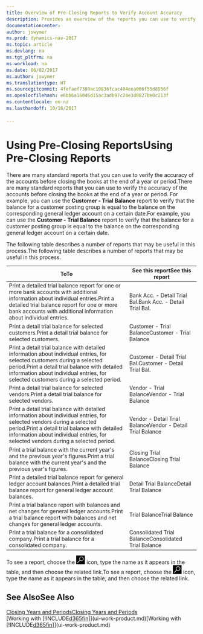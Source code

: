 ```yaml
---
title: Overview of Pre-Closing Reports to Verify Account Accuracy
description: Provides an overview of the reports you can use to verify the accuracy of accounts before closing the books at the end of a year or period.
documentationcenter: 
author: jswymer
ms.prod: dynamics-nav-2017
ms.topic: article
ms.devlang: na
ms.tgt_pltfrm: na
ms.workload: na
ms.date: 06/02/2017
ms.author: jswymer
ms.translationtype: HT
ms.sourcegitcommit: 4fefaef7380ac10836fcac404eea006f55d8556f
ms.openlocfilehash: e6bb6a16046d15ac3adb97c24e3d8827be0c213f
ms.contentlocale: en-nz
ms.lasthandoff: 10/16/2017

---
```

# <a name="using-pre-closing-reports"></a><span data-ttu-id="a1d68-103">Using Pre-Closing Reports</span><span class="sxs-lookup"><span data-stu-id="a1d68-103">Using Pre-Closing Reports</span></span>
<span data-ttu-id="a1d68-104">There are many standard reports that you can use to verify the accuracy of the accounts before closing the books at the end of a year or period.</span><span class="sxs-lookup"><span data-stu-id="a1d68-104">There are many standard reports that you can use to verify the accuracy of the accounts before closing the books at the end of a year or period.</span></span> <span data-ttu-id="a1d68-105">For example, you can use the **Customer - Trial Balance** report to verify that the balance for a customer posting group is equal to the balance on the corresponding general ledger account on a certain date.</span><span class="sxs-lookup"><span data-stu-id="a1d68-105">For example, you can use the **Customer - Trial Balance** report to verify that the balance for a customer posting group is equal to the balance on the corresponding general ledger account on a certain date.</span></span>

<span data-ttu-id="a1d68-106">The following table describes a number of reports that may be useful in this process.</span><span class="sxs-lookup"><span data-stu-id="a1d68-106">The following table describes a number of reports that may be useful in this process.</span></span>

| <span data-ttu-id="a1d68-107">To</span><span class="sxs-lookup"><span data-stu-id="a1d68-107">To</span></span> | <span data-ttu-id="a1d68-108">See this report</span><span class="sxs-lookup"><span data-stu-id="a1d68-108">See this report</span></span> |
| --- | --- |
| <span data-ttu-id="a1d68-109">Print a detailed trial balance report for one or more bank accounts with additional information about individual entries.</span><span class="sxs-lookup"><span data-stu-id="a1d68-109">Print a detailed trial balance report for one or more bank accounts with additional information about individual entries.</span></span> |<span data-ttu-id="a1d68-110">Bank Acc. - Detail Trial Bal.</span><span class="sxs-lookup"><span data-stu-id="a1d68-110">Bank Acc. - Detail Trial Bal.</span></span> |
| <span data-ttu-id="a1d68-111">Print a detail trial balance for selected customers.</span><span class="sxs-lookup"><span data-stu-id="a1d68-111">Print a detail trial balance for selected customers.</span></span> |<span data-ttu-id="a1d68-112">Customer - Trial Balance</span><span class="sxs-lookup"><span data-stu-id="a1d68-112">Customer - Trial Balance</span></span> |
| <span data-ttu-id="a1d68-113">Print a detail trial balance with detailed information about individual entries, for selected customers during a selected period.</span><span class="sxs-lookup"><span data-stu-id="a1d68-113">Print a detail trial balance with detailed information about individual entries, for selected customers during a selected period.</span></span> |<span data-ttu-id="a1d68-114">Customer - Detail Trial Bal.</span><span class="sxs-lookup"><span data-stu-id="a1d68-114">Customer - Detail Trial Bal.</span></span> |
| <span data-ttu-id="a1d68-115">Print a detail trial balance for selected vendors.</span><span class="sxs-lookup"><span data-stu-id="a1d68-115">Print a detail trial balance for selected vendors.</span></span> |<span data-ttu-id="a1d68-116">Vendor - Trial Balance</span><span class="sxs-lookup"><span data-stu-id="a1d68-116">Vendor - Trial Balance</span></span> |
| <span data-ttu-id="a1d68-117">Print a detail trial balance with detailed information about individual entries, for selected vendors during a selected period.</span><span class="sxs-lookup"><span data-stu-id="a1d68-117">Print a detail trial balance with detailed information about individual entries, for selected vendors during a selected period.</span></span> |<span data-ttu-id="a1d68-118">Vendor - Detail Trial Balance</span><span class="sxs-lookup"><span data-stu-id="a1d68-118">Vendor - Detail Trial Balance</span></span> |
| <span data-ttu-id="a1d68-119">Print a trial balance with the current year's and the previous year's figures.</span><span class="sxs-lookup"><span data-stu-id="a1d68-119">Print a trial balance with the current year's and the previous year's figures.</span></span> |<span data-ttu-id="a1d68-120">Closing Trial Balance</span><span class="sxs-lookup"><span data-stu-id="a1d68-120">Closing Trial Balance</span></span> |
| <span data-ttu-id="a1d68-121">Print a detailed trial balance report for general ledger account balances.</span><span class="sxs-lookup"><span data-stu-id="a1d68-121">Print a detailed trial balance report for general ledger account balances.</span></span> |<span data-ttu-id="a1d68-122">Detail Trial Balance</span><span class="sxs-lookup"><span data-stu-id="a1d68-122">Detail Trial Balance</span></span> |
| <span data-ttu-id="a1d68-123">Print a trial balance report with balances and net changes for general ledger accounts.</span><span class="sxs-lookup"><span data-stu-id="a1d68-123">Print a trial balance report with balances and net changes for general ledger accounts.</span></span> |<span data-ttu-id="a1d68-124">Trial Balance</span><span class="sxs-lookup"><span data-stu-id="a1d68-124">Trial Balance</span></span> |
| <span data-ttu-id="a1d68-125">Print a trial balance for a consolidated company.</span><span class="sxs-lookup"><span data-stu-id="a1d68-125">Print a trial balance for a consolidated company.</span></span> |<span data-ttu-id="a1d68-126">Consolidated Trial Balance</span><span class="sxs-lookup"><span data-stu-id="a1d68-126">Consolidated Trial Balance</span></span> |

<span data-ttu-id="a1d68-127">To see a report, choose the ![Search for Page or Report](media/ui-search/search_small.png "Search for Page or Report icon") icon, type the name as it appears in the table, and then choose the related link.</span><span class="sxs-lookup"><span data-stu-id="a1d68-127">To see a report, choose the ![Search for Page or Report](media/ui-search/search_small.png "Search for Page or Report icon") icon, type the name as it appears in the table, and then choose the related link.</span></span>

## <a name="see-also"></a><span data-ttu-id="a1d68-128">See Also</span><span class="sxs-lookup"><span data-stu-id="a1d68-128">See Also</span></span>
[<span data-ttu-id="a1d68-129">Closing Years and Periods</span><span class="sxs-lookup"><span data-stu-id="a1d68-129">Closing Years and Periods</span></span>](year-close-years-periods.md)  
<span data-ttu-id="a1d68-130">[Working with [!INCLUDE[d365fin](includes/d365fin_md.md)]](ui-work-product.md)</span><span class="sxs-lookup"><span data-stu-id="a1d68-130">[Working with [!INCLUDE[d365fin](includes/d365fin_md.md)]](ui-work-product.md)</span></span>


